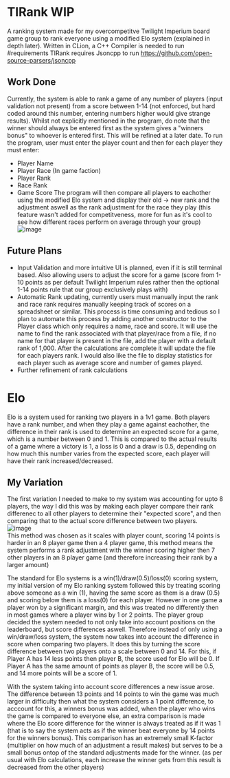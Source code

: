 # TIRank WIP
A ranking system made for my overcompetitve Twilight Imperium board game group to rank everyone using a modified Elo system (explained in depth later).  Written in CLion, a C++ Compiler is needed to run
#requirements
TIRank requires Jsoncpp to run
https://github.com/open-source-parsers/jsoncpp

## Work Done
  Currently, the system is able to rank a game of any number of players (input validation not present) from a score between 1-14 (not enforced, but hard coded around this number, entering numbers higher would give strange results).  Whilst not explicitly mentioned in the program, do note that the winner should always be entered first as the system gives a "winners bonus" to whoever is entered first.  This will be refined at a later date.  To run the program, user must enter the player count and then for each player they must enter:
- Player Name
- Player Race (In game faction)
- Player Rank
- Race Rank
- Game Score
  The program will then compare all players to eachother using the modified Elo system and display their old -> new rank and the adjustment aswell as the rank adjustment for the race they play (this feature wasn't added for competitveness, more for fun as it's cool to see how different races perform on average through your group)   
  ![image](https://user-images.githubusercontent.com/31752555/214205536-d4b039e6-134e-4b22-8411-8c56e438128a.png)
## Future Plans
- Input Validation and more intuitive UI is planned, even if it is still terminal based.  Also allowing users to adjust the score for a game (score from 1-10 points as per default Twilight Imperium rules rather then the optional 1-14 points rule that our group exclusively plays with)
- Automatic Rank updating, currently users must manually input the rank and race rank requires manually keeping track of scores on a spreadsheet or similar.  This process is time consuming and tedious so I plan to automate this process by adding another constructor to the Player class which only requires a name, race and score.  It will use the name to find the rank associated with that player/race from a file, if no name for that player is present in the file, add the player with a default rank of 1,000.  After the calculations are complete it will update the file for each players rank.  I would also like the file to display statistics for each player such as average score and number of games played. 
- Further refinement of rank calculations
# Elo
Elo is a system used for ranking two players in a 1v1 game.  Both players have a rank number, and when they play a game against eachother, the difference in their rank is used to determine an expected score for a game, which is a number between 0 and 1.  This is compared to the actual results of a game where a victory is 1, a loss is 0 and a draw is 0.5, depending on how much this number varies from the expected score, each player will have their rank increased/decreased.
## My Variation
The first variation I needed to make to my system was accounting for upto 8 players, the way I did this was by making each player compare their rank differenec to all other players to determine their "expected score", and then comparing that to the actual score difference between two players.  
![image](https://user-images.githubusercontent.com/31752555/214208073-219786d6-8407-407e-b51e-a237f9200fa3.png)  
This method was chosen as it scales with player count, scoring 14 points is harder in an 8 player game then a 4 player game, this method means the system performs a rank adjustment with the winner scoring higher then 7 other players in an 8 player game (and therefore increasing their rank by a larger amount)  
  
  The standard for Elo systems is a win(1)/draw(0.5)/loss(0) scoring system, my initial version of my Elo ranking system followed this by treating scoring above someone as a win (1), having the same score as them is a draw (0.5) and scoring below them is a loss(0) for each player.  However in one game a player won by a significant margin, and this was treated no differently then in most games where a player wins by 1 or 2 points.  The player group decided the system needed to not only take into account positions on the leaderboard, but score differences aswell.  Therefore instead of only using a win/draw/loss system, the system now takes into account the difference in score when comparing two players.  It does this by turning the score difference between two players onto a scale between 0 and 14.  For this, if Player A has 14 less points then player B, the score used for Elo will be 0.  If Player A has the same amount of points as player B, the score will be 0.5, and 14 more points will be a score of 1.
  
  With the system taking into account score differences a new issue arose.  The difference between 13 points and 14 points to win the game was much larger in difficulty then what the system considers a 1 point difference, to acccount for this, a winners bonus was added, when the player who wins the game is compared to everyone else, an extra comparison is made where the Elo score difference for the winner is always treated as if it was 1 (that is to say the system acts as if the winner beat everyone by 14 points for the winners bonus).  This comparison has an extremely small K-factor (multiplier on how much of an adjustment a result makes) but serves to be a small bonus ontop of the standard adjustments made for the winner. (as per usual with Elo calculations, each increase the winner gets from this result is decreased from the other players)
